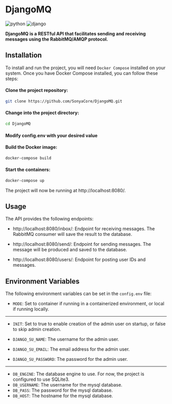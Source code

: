 # DjangoMQ

![python](https://img.shields.io/badge/Python-blue)
![django](https://img.shields.io/badge/Django-green)

**DjangoMQ is a RESTful API that facilitates sending and receiving messages using the RabbitMQ/AMQP protocol.**

## Installation

To install and run the project, you will need `Docker Compose` installed on your system. Once you have Docker Compose installed, you can follow these steps:

#### Clone the project repository:

```bash
git clone https://github.com/SonyaCore/DjangoMQ.git
```

#### Change into the project directory:

```bash
cd DjangoMQ
```

#### Modify config.env with your desired value

#### Build the Docker image:

```bash
docker-compose build
```

#### Start the containers:

```bash
docker-compose up
```

The project will now be running at http://localhost:8080/.

## Usage

The API provides the following endpoints:

- http://localhost:8080/inbox/: Endpoint for receiving messages. The RabbitMQ consumer will save the result to the database.

- http://localhost:8080/send/: Endpoint for sending messages. The message will be produced and saved to the database.

- http://localhost:8080/users/: Endpoint for posting user IDs and messages.

## Environment Variables

The following environment variables can be set in the `config.env` file:

- `MODE`: Set to container if running in a containerized environment, or local if running locally.

---

- `INIT`: Set to true to enable creation of the admin user on startup, or false to skip admin creation.

- `DJANGO_SU_NAME`: The username for the admin user.
- `DJANGO_SU_EMAIL`: The email address for the admin user.
- `DJANGO_SU_PASSWORD`: The password for the admin user.

---

- `DB_ENGINE`: The database engine to use. For now, the project is configured to use SQLite3.
- `DB_USERNAME`: The username for the mysql database.
- `DB_PASS`: The password for the mysql database.
- `DB_HOST`: The hostname for the mysql database.
